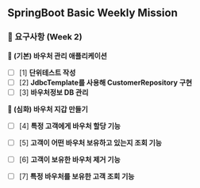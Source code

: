 ## SpringBoot Basic Weekly Mission

### 📝 요구사항 (Week 2)
**🔹 (기본) 바우처 관리 애플리케이션**
- [ ]  [1] **단위테스트 작성**
- [ ]  [2] **JdbcTemplate를 사용해 CustomerRepository 구현**
- [ ]  [3] **바우처정보 DB 관리**

**🔸 (심화) 바우처 지갑 만들기**
- [ ]  [4] **특정 고객에게 바우처 할당 기능**
- [ ]  [5] **고객이 어떤 바우처 보유하고 있는지 조회 기능**
- [ ]  [6] **고객이 보유한 바우처 제거 기능**
- [ ]  [7] **특정 바우처를 보유한 고객 조회 기능**

